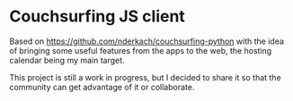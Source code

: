 # Couchsurfing JS client

Based on https://github.com/nderkach/couchsurfing-python 
with the idea of bringing some useful features from the apps
to the web, the hosting calendar being my main target. 

This project is still a work in progress, but I decided
to share it so that the community can get advantage of it
or collaborate.
